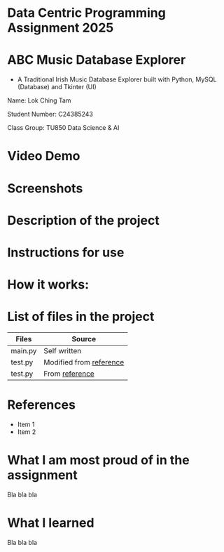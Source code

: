# Data Centric Programming Assignment 2025

# ABC Music Database Explorer

- A Traditional Irish Music Database Explorer built with Python, MySQL (Database) and Tkinter (UI)

Name: Lok Ching Tam

Student Number: C24385243

Class Group: TU850 Data Science & AI

# Video Demo

# Screenshots

# Description of the project

# Instructions for use

# How it works:

# List of files in the project

| Files | Source |
|-----------|-----------|
| main.py | Self written |
| test.py | Modified from [reference]() |
| test.py | From [reference]() |

# References
* Item 1
* Item 2

# What I am most proud of in the assignment

Bla bla bla

# What I learned

Bla bla bla